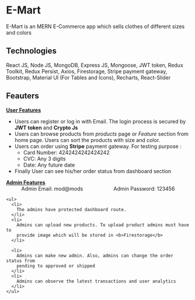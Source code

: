 <!DOCTYPE html>
<html lang="en">
  <head>
    <meta charset="UTF-8" />
    <meta name="viewport" content="width=device-width, initial-scale=1.0" />
    <meta http-equiv="X-UA-Compatible" content="ie=edge" />
    <title>Static Template</title>
  </head>
  <body>
    <h1>
      E-Mart
    </h1>
    <p>
      E-Mart is an MERN E-Commerce app which sells clothes of different sizes
      and colors
    </p>
    <h2>Technologies</h2>
    <p>
      React JS, Node JS, MongoDB, Express JS, Mongoose, JWT token, Redux
      Toolkit, Redux Persist, Axios, Firestorage, Stripe payment gateway,
      Bootstrap, Material UI (For Tables and Icons), Recharts, React-Slider
    </p>
    <h2>Feauters</h2>
    <u><b>User Features</b></u>
    <ul>
      <li>
        Users can register or log in with Email. The login process is secured by
        <b>JWT token</b> and <b>Crypto Js</b>
      </li>
      <li>
        Users can browse products from <i>products</i> page or
        <i>Feature</i> section from home page. Users can sort the products with
        size and color.
      </li>
      <li>
        Users can order using <b>Stripe</b> payment gateway. For testing purpose
        :
        <ul>
          <li>
            Card Number: 4242424242424242
          </li>
          <li>
            CVC: Any 3 digits
          </li>
          <li>
            Date: Any future date
          </li>
        </ul>
      </li>
      <li>
        Finally User can see his/her order status from dashboard section
      </li>
    </ul>
    <u><b>Admin Features</b></u>
    <div style="display: flex; justify-content: space-around; margin: 0;">
      <p style="margin: 0;">Admin Email: mod@mods</p>
      <p style="margin: 0;">Admin Password: 123456</p>
    </div>

    <ul>
      <li>
        The admins have protected dashboard route.
      </li>
      <li>
        Admins can upload new products. To upload product admins must have to
        provide image which will be stored in <b>Firestorage</b>
      </li>

      <li>
        Admins can make new admin. Also, admins can change the order status from
        pending to approved or shipped
      </li>
      <li>
        Admins can observe the latest transactions and user analytics
      </li>
    </ul>

  </body>
</html>
